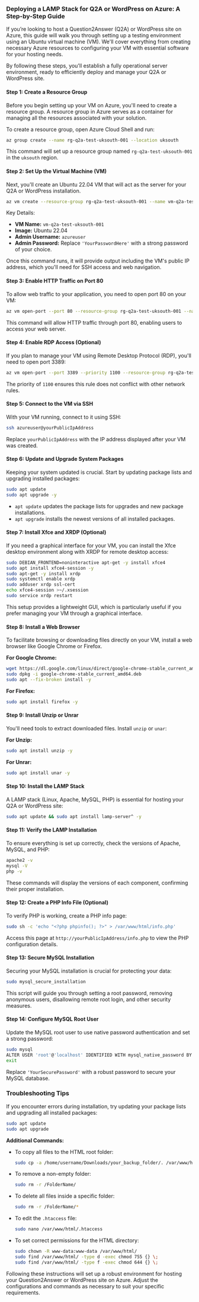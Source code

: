 
### Deploying a LAMP Stack for Q2A or WordPress on Azure: A Step-by-Step Guide

If you’re looking to host a Question2Answer (Q2A) or WordPress site on Azure, this guide will walk you through setting up a testing environment using an Ubuntu virtual machine (VM). We'll cover everything from creating necessary Azure resources to configuring your VM with essential software for your hosting needs.

By following these steps, you'll establish a fully operational server environment, ready to efficiently deploy and manage your Q2A or WordPress site.

#### Step 1: Create a Resource Group

Before you begin setting up your VM on Azure, you'll need to create a resource group. A resource group in Azure serves as a container for managing all the resources associated with your solution.

To create a resource group, open Azure Cloud Shell and run:

```bash
az group create --name rg-q2a-test-uksouth-001 --location uksouth
```

This command will set up a resource group named `rg-q2a-test-uksouth-001` in the `uksouth` region.

#### Step 2: Set Up the Virtual Machine (VM)

Next, you'll create an Ubuntu 22.04 VM that will act as the server for your Q2A or WordPress installation.

```bash
az vm create --resource-group rg-q2a-test-uksouth-001 --name vm-q2a-test-uksouth-001 --image Ubuntu2204 --admin-username azureuser  --admin-password 'YourPasswordHere'
```

Key Details:
- **VM Name:** `vm-q2a-test-uksouth-001`
- **Image:** Ubuntu 22.04
- **Admin Username:** `azureuser`
- **Admin Password:** Replace `'YourPasswordHere'` with a strong password of your choice.

Once this command runs, it will provide output including the VM's public IP address, which you'll need for SSH access and web navigation.

#### Step 3: Enable HTTP Traffic on Port 80

To allow web traffic to your application, you need to open port 80 on your VM:

```bash
az vm open-port --port 80 --resource-group rg-q2a-test-uksouth-001 --name vm-q2a-test-uksouth-001
```

This command will allow HTTP traffic through port 80, enabling users to access your web server.

#### Step 4: Enable RDP Access (Optional)

If you plan to manage your VM using Remote Desktop Protocol (RDP), you'll need to open port 3389:

```bash
az vm open-port --port 3389 --priority 1100 --resource-group rg-q2a-test-uksouth-001 --name vm-q2a-test-uksouth-001
```

The priority of `1100` ensures this rule does not conflict with other network rules.

#### Step 5: Connect to the VM via SSH

With your VM running, connect to it using SSH:

```bash
ssh azureuser@yourPublicIpAddress
```

Replace `yourPublicIpAddress` with the IP address displayed after your VM was created.

#### Step 6: Update and Upgrade System Packages

Keeping your system updated is crucial. Start by updating package lists and upgrading installed packages:

```bash
sudo apt update
sudo apt upgrade -y
```

- `apt update` updates the package lists for upgrades and new package installations.
- `apt upgrade` installs the newest versions of all installed packages.

#### Step 7: Install Xfce and XRDP (Optional)

If you need a graphical interface for your VM, you can install the Xfce desktop environment along with XRDP for remote desktop access:

```bash
sudo DEBIAN_FRONTEND=noninteractive apt-get -y install xfce4
sudo apt install xfce4-session -y
sudo apt-get -y install xrdp
sudo systemctl enable xrdp
sudo adduser xrdp ssl-cert
echo xfce4-session >~/.xsession
sudo service xrdp restart
```

This setup provides a lightweight GUI, which is particularly useful if you prefer managing your VM through a graphical interface.

#### Step 8: Install a Web Browser

To facilitate browsing or downloading files directly on your VM, install a web browser like Google Chrome or Firefox.

**For Google Chrome:**

```bash
wget https://dl.google.com/linux/direct/google-chrome-stable_current_amd64.deb
sudo dpkg -i google-chrome-stable_current_amd64.deb
sudo apt --fix-broken install -y
```

**For Firefox:**

```bash
sudo apt install firefox -y
```

#### Step 9: Install Unzip or Unrar

You'll need tools to extract downloaded files. Install `unzip` or `unar`:

**For Unzip:**

```bash
sudo apt install unzip -y
```

**For Unrar:**

```bash
sudo apt install unar -y
```

#### Step 10: Install the LAMP Stack

A LAMP stack (Linux, Apache, MySQL, PHP) is essential for hosting your Q2A or WordPress site:

```bash
sudo apt update && sudo apt install lamp-server^ -y
```

#### Step 11: Verify the LAMP Installation

To ensure everything is set up correctly, check the versions of Apache, MySQL, and PHP:

```bash
apache2 -v
mysql -V
php -v
```

These commands will display the versions of each component, confirming their proper installation.

#### Step 12: Create a PHP Info File (Optional)

To verify PHP is working, create a PHP info page:

```bash
sudo sh -c 'echo "<?php phpinfo(); ?>" > /var/www/html/info.php'
```

Access this page at `http://yourPublicIpAddress/info.php` to view the PHP configuration details.

#### Step 13: Secure MySQL Installation

Securing your MySQL installation is crucial for protecting your data:

```bash
sudo mysql_secure_installation
```

This script will guide you through setting a root password, removing anonymous users, disallowing remote root login, and other security measures.

#### Step 14: Configure MySQL Root User

Update the MySQL root user to use native password authentication and set a strong password:

```bash
sudo mysql
ALTER USER 'root'@'localhost' IDENTIFIED WITH mysql_native_password BY 'YourSecurePassword';
exit
```

Replace `'YourSecurePassword'` with a robust password to secure your MySQL database.

### Troubleshooting Tips

If you encounter errors during installation, try updating your package lists and upgrading all installed packages:

```bash
sudo apt update
sudo apt upgrade
```

**Additional Commands:**
- To copy all files to the HTML root folder:

  ```bash
  sudo cp -a /home/username/Downloads/your_backup_folder/. /var/www/html
  ```
- To remove a non-empty folder:

  ```bash
  sudo rm -r /FolderName/
  ```
- To delete all files inside a specific folder:

  ```bash
  sudo rm -r /FolderName/*
  ```
- To edit the `.htaccess` file:

  ```bash
  sudo nano /var/www/html/.htaccess
  ```
- To set correct permissions for the HTML directory:

  ```bash
  sudo chown -R www-data:www-data /var/www/html/
  sudo find /var/www/html/ -type d -exec chmod 755 {} \;
  sudo find /var/www/html/ -type f -exec chmod 644 {} \;
  ```

Following these instructions will set up a robust environment for hosting your Question2Answer or WordPress site on Azure. Adjust the configurations and commands as necessary to suit your specific requirements.
